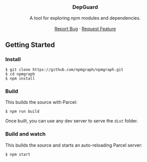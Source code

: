 <div align="center">

<h3 align="center"> DepGuard </h3>

  <p align="center">
    A tool for exploring npm modules and dependencies.
    <br />
    <br />
    <a href="https://github.com/Zerokei/DepGuard/issue">Report Bug</a>
    ·
    <a href="https://github.com/Zerokei/DepGuard/issue">Request Feature</a>
  </p>
</div>

## Getting Started

### Install

```shell
$ git clone https://github.com/npmgraph/npmgraph.git
$ cd npmgraph
$ npm install
```

### Build

This builds the source with Parcel:

```shell
$ npm run build
```

Once built, you can use any dev server to serve the `dist` folder.

### Build and watch

This builds the source and starts an auto-reloading Parcel server:

```shell
$ npm start
```
